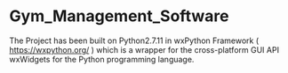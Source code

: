 # Gym_Management_Software
The Project has been built on Python2.7.11 in wxPython Framework ( https://wxpython.org/ ) which is a wrapper for the cross-platform GUI API wxWidgets for the Python programming language.
